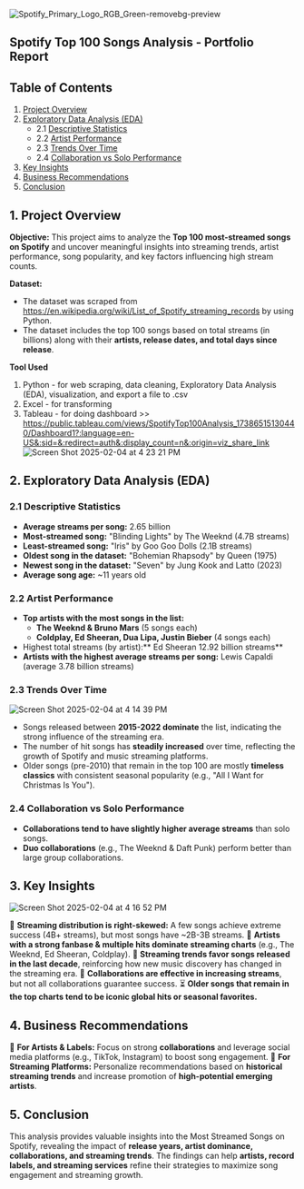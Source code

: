 ![Spotify_Primary_Logo_RGB_Green-removebg-preview](https://github.com/user-attachments/assets/309ab0d4-3ede-465b-9649-2160e53466f9)

## Spotify Top 100 Songs Analysis - Portfolio Report

## Table of Contents
1. [Project Overview](#project-overview)
2. [Exploratory Data Analysis (EDA)](#exploratory-data-analysis-(EDA))
   * 2.1 [Descriptive Statistics](#descriptive-statistics)
   * 2.2 [Artist Performance](#artist-performance)
   * 2.3 [Trends Over Time](#trends-over-time)
   * 2.4 [Collaboration vs Solo Performance](#collaboration-vs-solo-performance)
3. [Key Insights](#key-insights)
4. [Business Recommendations](#business-recommendations)
5. [Conclusion](#conclusion)

## 1. Project Overview <a name="project-overview"></a>
**Objective:**
This project aims to analyze the **Top 100 most-streamed songs on Spotify** and uncover meaningful insights into streaming trends, artist performance, song popularity, and key factors influencing high stream counts.

**Dataset:**
- The dataset was scraped from https://en.wikipedia.org/wiki/List_of_Spotify_streaming_records by using Python.
- The dataset includes the top 100 songs based on total streams (in billions) along with their **artists, release dates, and total days since release**.

**Tool Used**
1. Python - for web scraping, data cleaning, Exploratory Data Analysis (EDA), visualization, and export a file to .csv
2. Excel - for transforming
3. Tableau - for doing dashboard >> https://public.tableau.com/views/SpotifyTop100Analysis_17386515130440/Dashboard1?:language=en-US&:sid=&:redirect=auth&:display_count=n&:origin=viz_share_link
![Screen Shot 2025-02-04 at 4 23 21 PM](https://github.com/user-attachments/assets/e3ce65e7-6678-4b73-a5f9-aa94be7fcdd4)

## 2. Exploratory Data Analysis (EDA) <a name="exploratory-data-analysis-(EDA)"></a>

### **2.1 Descriptive Statistics** <a name="descriptive-statistics"></a>
- **Average streams per song:** 2.65 billion
- **Most-streamed song:** "Blinding Lights" by The Weeknd (4.7B streams)
- **Least-streamed song:** "Iris" by Goo Goo Dolls (2.1B streams)
- **Oldest song in the dataset:** "Bohemian Rhapsody" by Queen (1975)
- **Newest song in the dataset:** "Seven" by Jung Kook and Latto (2023)
- **Average song age:** ~11 years old

### **2.2 Artist Performance** <a name="artist-performance"></a>
- **Top artists with the most songs in the list:**
  - **The Weeknd & Bruno Mars** (5 songs each)
  - **Coldplay, Ed Sheeran, Dua Lipa, Justin Bieber** (4 songs each)
- Highest total streams (by artist):** Ed Sheeran 12.92 billion streams**
- **Artists with the highest average streams per song:** Lewis Capaldi (average 3.78 billion streams)

### **2.3 Trends Over Time** <a name="trends-over-time"></a>
![Screen Shot 2025-02-04 at 4 14 39 PM](https://github.com/user-attachments/assets/4cd0e4b3-65ca-45d4-ab81-050ef18f3035)
- Songs released between **2015-2022 dominate** the list, indicating the strong influence of the streaming era.
- The number of hit songs has **steadily increased** over time, reflecting the growth of Spotify and music streaming platforms.
- Older songs (pre-2010) that remain in the top 100 are mostly **timeless classics** with consistent seasonal popularity (e.g., "All I Want for Christmas Is You").

### **2.4 Collaboration vs Solo Performance** <a name="collaboration-vs-solo-performance"></a>
- **Collaborations tend to have slightly higher average streams** than solo songs.
- **Duo collaborations** (e.g., The Weeknd & Daft Punk) perform better than large group collaborations.

## 3. Key Insights <a name="key-insights"></a>
![Screen Shot 2025-02-04 at 4 16 52 PM](https://github.com/user-attachments/assets/cc48b0a4-0868-436a-b6e2-f83f812b5057)

🎵 **Streaming distribution is right-skewed:** A few songs achieve extreme success (4B+ streams), but most songs have ~2B-3B streams.
🎤 **Artists with a strong fanbase & multiple hits dominate streaming charts** (e.g., The Weeknd, Ed Sheeran, Coldplay).
📅 **Streaming trends favor songs released in the last decade**, reinforcing how new music discovery has changed in the streaming era.
🤝 **Collaborations are effective in increasing streams**, but not all collaborations guarantee success.
⏳ **Older songs that remain in the top charts tend to be iconic global hits or seasonal favorites.**

## 4. Business Recommendations <a name="business-recommendations"></a>
📌 **For Artists & Labels:** Focus on strong **collaborations** and leverage social media platforms (e.g., TikTok, Instagram) to boost song engagement.
📌 **For Streaming Platforms:** Personalize recommendations based on **historical streaming trends** and increase promotion of **high-potential emerging artists**.

## 5. Conclusion <a name="conclusion"></a>
This analysis provides valuable insights into the Most Streamed Songs on Spotify, revealing the impact of **release years, artist dominance, collaborations, and streaming trends**. The findings can help **artists, record labels, and streaming services** refine their strategies to maximize song engagement and streaming growth.





